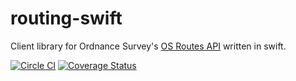 # routing-swift
Client library for Ordnance Survey's [OS Routes API](https://apidocs.os.uk/docs/os-routes-overview) written in swift.

[![Circle CI](https://circleci.com/gh/OrdnanceSurvey/routing-swift.svg?style=svg)](https://circleci.com/gh/OrdnanceSurvey/routing-swift)
[![Coverage Status](https://coveralls.io/repos/github/OrdnanceSurvey/routing-swift/badge.svg?branch=master)](https://coveralls.io/github/OrdnanceSurvey/routing-swift?branch=master)
